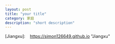 ```yaml
---
layout: post
title: "your title"
category: 家庭
description: "short description"
---
```

[Jiangxu]:    https://simon126649.github.io  "Jiangxu"
